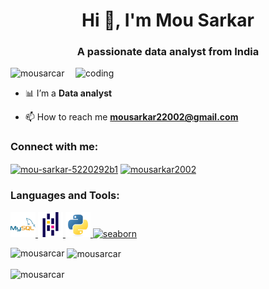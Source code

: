 <h1 align="center">Hi 👋, I'm Mou Sarkar</h1>
<h3 align="center">A passionate data analyst from India</h3>
<img align="right" alt="coding"width="400"src="https://mir-s3-cdn-cf.behance.net/project_modules/disp/601014116770475.6068beff4640a.gif"
<p align="left"> <img src="https://komarev.com/ghpvc/?username=mousarcar&label=Profile%20views&color=0e75b6&style=flat" alt="mousarcar" /> </p>

- 📊 I’m a **Data analyst**

- 📫 How to reach me **mousarkar22002@gmail.com**

<h3 align="left">Connect with me:</h3>
<p align="left">
<a href="https://linkedin.com/in/mou-sarkar-5220292b1" target="blank"><img align="center" src="https://raw.githubusercontent.com/rahuldkjain/github-profile-readme-generator/master/src/images/icons/Social/linked-in-alt.svg" alt="mou-sarkar-5220292b1" height="30" width="40" /></a>
<a href="https://kaggle.com/mousarkar2002" target="blank"><img align="center" src="https://raw.githubusercontent.com/rahuldkjain/github-profile-readme-generator/master/src/images/icons/Social/kaggle.svg" alt="mousarkar2002" height="30" width="40" /></a>
</p>

<h3 align="left">Languages and Tools:</h3>
<p align="left"> <a href="https://www.mysql.com/" target="_blank" rel="noreferrer"> <img src="https://raw.githubusercontent.com/devicons/devicon/master/icons/mysql/mysql-original-wordmark.svg" alt="mysql" width="40" height="40"/> </a> <a href="https://pandas.pydata.org/" target="_blank" rel="noreferrer"> <img src="https://raw.githubusercontent.com/devicons/devicon/2ae2a900d2f041da66e950e4d48052658d850630/icons/pandas/pandas-original.svg" alt="pandas" width="40" height="40"/> </a> <a href="https://www.python.org" target="_blank" rel="noreferrer"> <img src="https://raw.githubusercontent.com/devicons/devicon/master/icons/python/python-original.svg" alt="python" width="40" height="40"/> </a> <a href="https://seaborn.pydata.org/" target="_blank" rel="noreferrer"> <img src="https://seaborn.pydata.org/_images/logo-mark-lightbg.svg" alt="seaborn" width="40" height="40"/> </a> </p>

<p><img align="left" src="https://github-readme-stats.vercel.app/api/top-langs?username=mousarcar&show_icons=true&locale=en&layout=compact" alt="mousarcar" /></p>

<p>&nbsp;<img align="center" src="https://github-readme-stats.vercel.app/api?username=mousarcar&show_icons=true&locale=en" alt="mousarcar" /></p>

<p><img align="center" src="https://github-readme-streak-stats.herokuapp.com/?user=mousarcar&" alt="mousarcar" /></p>


